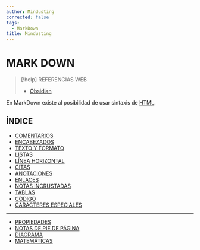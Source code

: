 ```yaml
---
author: Mindusting
corrected: false
tags:
  - MarkDown
title: Mindusting
---
```


# MARK DOWN

> [!help] REFERENCIAS WEB
> - [Obsidian](https://help.obsidian.md/Editing+and+formatting/Basic+formatting+syntax)

En MarkDown existe al posibilidad de usar sintaxis de [HTML](../html/html.md).

## ÍNDICE

- [COMENTARIOS](md_comment.md)
- [ENCABEZADOS](md_header.md)
- [TEXTO Y FORMATO](md_text_format.md)
- [LISTAS](md_list.md)
- [LÍNEA HORIZONTAL](md_horizontal_line.md)
- [CITAS](md_quotes.md)
- [ANOTACIONES](md_callout.md)
- [ENLACES](md_link.md)
- [NOTAS INCRUSTADAS](md_iframe.md)
- [TABLAS](md_table.md)
- [CÓDIGO](md_code.md)
- [CARACTERES ESPECIALES](md_special_characters.md)

---

- [PROPIEDADES](md_properties.md)
- [NOTAS DE PIE DE PÁGINA](md_footnote.md)
- [DIAGRAMA](md_diagram.md)
- [MATEMÁTICAS](md_math.md)
